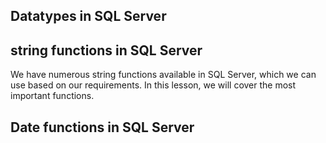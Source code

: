 ## Datatypes in SQL Server

## string functions in SQL Server
We have numerous string functions available in SQL Server, which we can use based on our requirements. In this lesson, we will cover the most important functions.



## Date functions in SQL Server
